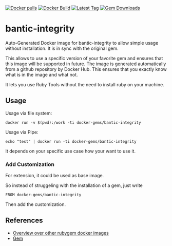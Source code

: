 [![Docker pulls](https://img.shields.io/docker/pulls/rubygem/bantic-integrity.svg)](https://hub.docker.com/r/rubygem/bantic-integrity/)
[![Docker Build](https://img.shields.io/docker/automated/rubygem/bantic-integrity.svg)](https://hub.docker.com/r/rubygem/bantic-integrity/)
[![Latest Tag](https://img.shields.io/github/tag/docker-rubygem/bantic-integrity.svg)](https://hub.docker.com/r/rubygem/bantic-integrity/)
[![Gem Downloads](https://img.shields.io/gem/dt/bantic-integrity.svg)](https://rubygems.org/gems/bantic-integrity/)
# bantic-integrity

Auto-Generated Docker image for bantic-integrity to allow simple usage without installation.
It is in sync with the original gem.

This allows to use a specific version of your favorite gem and ensures that this image will be supported in future.
The image is generated automatically from a github repository by Docker Hub.
This ensures that you exactly know what is in the image and what not.

It lets you use Ruby Tools without the need to install ruby on your machine.

## Usage

Usage via file system:

`docker run -v $(pwd):/work -ti docker-gems/bantic-integrity`

Usage via Pipe:

`echo "test" | docker run -ti docker-gems/bantic-integrity`

It depends on your specific use case how your want to use it.

### Add Customization

For extension, it could be used as base image.

So instead of struggeling with the installation of a gem, just write

`FROM docker-gems/bantic-integrity`

Then add the customization.

## References

 - [Overview over other rubygem docker images](https://github.com/thinkbot/docker-rubygem)
 - [Gem](https://rubygems.org/gems/bantic-integrity/)
